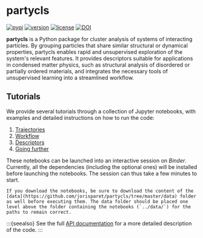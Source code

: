 # partycls

[![pypi](https://img.shields.io/pypi/v/partycls.svg)](https://pypi.python.org/pypi/partycls/)
[![version](https://img.shields.io/badge/python-3.6+-blue.svg)](https://pypi.python.org/pypi/partycls/)
[![license](https://img.shields.io/pypi/l/partycls.svg)](https://en.wikipedia.org/wiki/GNU_General_Public_License)
[![DOI](https://joss.theoj.org/papers/10.21105/joss.03723/status.svg)](https://doi.org/10.21105/joss.03723)

**partycls** is a Python package for cluster analysis of systems of interacting particles. By grouping particles that share similar structural or dynamical properties, partycls enables rapid and unsupervised exploration of the system's relevant features. It provides descriptors suitable for applications in condensed matter physics, such as structural analysis of disordered or partially ordered materials, and integrates the necessary tools of unsupervised learning into a streamlined workflow.

## Tutorials

We provide several tutorials through a collection of Jupyter notebooks, with examples and detailed instructions on how to run the code:

1. [Trajectories](1_trajectory)
2. [Workflow](2_workflow)
3. [Descriptors](3_descriptors)
4. [Going further](4_going_further)

These notebooks can be launched into an interactive session on *Binder*. Currently, all the dependencies (including the optional ones) will be installed before launching the notebooks. The session can thus take a few minutes to start.

```{warning}
If you download the notebooks, be sure to download the content of the [data](https://github.com/jorisparet/partycls/tree/master/data) folder as well before executing them. The data folder should be placed one level above the folder containing the notebooks (`../data/`) for the paths to remain correct.
```

:::{seealso}
See the full [API documentation](https://jorisparet.github.io/partycls/docs/API/) for a more detailed description of the code.
:::